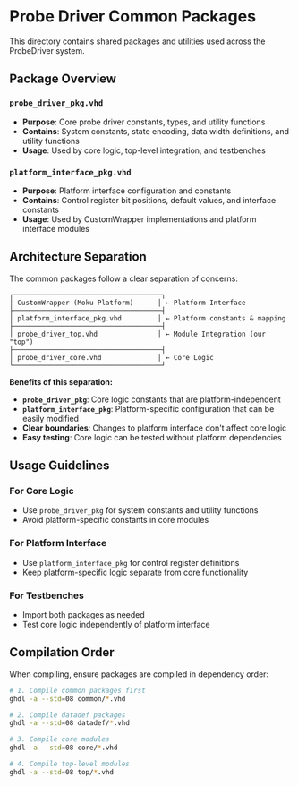 # Probe Driver Common Packages

This directory contains shared packages and utilities used across the ProbeDriver system.

## Package Overview

### `probe_driver_pkg.vhd`
- **Purpose**: Core probe driver constants, types, and utility functions
- **Contains**: System constants, state encoding, data width definitions, and utility functions
- **Usage**: Used by core logic, top-level integration, and testbenches

### `platform_interface_pkg.vhd`
- **Purpose**: Platform interface configuration and constants
- **Contains**: Control register bit positions, default values, and interface constants
- **Usage**: Used by CustomWrapper implementations and platform interface modules

## Architecture Separation

The common packages follow a clear separation of concerns:

```
┌─────────────────────────────────────┐
│ CustomWrapper (Moku Platform)      │ ← Platform Interface
├─────────────────────────────────────┤
│ platform_interface_pkg.vhd         │ ← Platform constants & mapping
├─────────────────────────────────────┤
│ probe_driver_top.vhd               │ ← Module Integration (our "top")
├─────────────────────────────────────┤
│ probe_driver_core.vhd              │ ← Core Logic
└─────────────────────────────────────┘
```

**Benefits of this separation:**
- **`probe_driver_pkg`**: Core logic constants that are platform-independent
- **`platform_interface_pkg`**: Platform-specific configuration that can be easily modified
- **Clear boundaries**: Changes to platform interface don't affect core logic
- **Easy testing**: Core logic can be tested without platform dependencies

## Usage Guidelines

### For Core Logic
- Use `probe_driver_pkg` for system constants and utility functions
- Avoid platform-specific constants in core modules

### For Platform Interface
- Use `platform_interface_pkg` for control register definitions
- Keep platform-specific logic separate from core functionality

### For Testbenches
- Import both packages as needed
- Test core logic independently of platform interface

## Compilation Order

When compiling, ensure packages are compiled in dependency order:

```bash
# 1. Compile common packages first
ghdl -a --std=08 common/*.vhd

# 2. Compile datadef packages
ghdl -a --std=08 datadef/*.vhd

# 3. Compile core modules
ghdl -a --std=08 core/*.vhd

# 4. Compile top-level modules
ghdl -a --std=08 top/*.vhd
```
